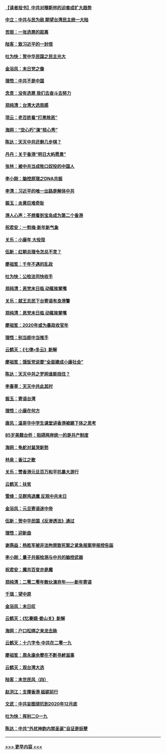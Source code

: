 #### [【读者投书】中共对穆斯林的迫害成扩大趋势](../pages/nsc993/n11791371.md?t=01141933) 
#### [中立：中共与民为敌 期望台湾民主统一大陆](../pages/nsc993/n11790392.md?t=01141933) 
#### [苦胆：一张选票的距离](../pages/nsc993/n11788914.md?t=01141933) 
#### [陆客：致习近平的一封信](../pages/nsc993/n11788867.md?t=01141933) 
#### [吐为快：贺中华民国之民主光大](../pages/nsc993/n11788618.md?t=01141933) 
#### [金浴凤：末日党之像](../pages/nsc993/n11787475.md?t=01141933) 
#### [理悟：中共不是中国](../pages/nsc993/n11787463.md?t=01141933) 
#### [念贲：没有选票  我们去奋斗去努力](../pages/nsc993/n11787398.md?t=01141933) 
#### [郑纯清：台湾大选观感](../pages/nsc993/n11786210.md?t=01141933) 
#### [项云：老百姓看“打黑除恶”](../pages/nsc993/n11785398.md?t=01141933) 
#### [海网：“空心朽”演“核心秀”](../pages/nsc993/n11783874.md?t=01141933) 
#### [陈达：天灭中共还剩几步棋？](../pages/nsc993/n11783719.md?t=01141933) 
#### [丹丹：关于香港“明日大屿愿景”](../pages/nsc993/n11783273.md?t=01141933) 
#### [张林：被中共当成牲口奴役的中国人](../pages/nsc993/n11782397.md?t=01141933) 
#### [李小刚：脑控原理之DNA共振](../pages/nsc993/n11780962.md?t=01141933) 
#### [李清：习近平的唯一出路是解体中共](../pages/nsc993/n11780866.md?t=01141933) 
#### [振玉：炎黄巨难奇耻](../pages/nsc993/n11779632.md?t=01141933) 
#### [港人心声：不想看到宝岛成为第二个香港](../pages/nsc993/n11778817.md?t=01141933) 
#### [祝君安：一剪梅‧新年新气象](../pages/nsc993/n11776340.md?t=01141933) 
#### [关乐：小康年 大役现](../pages/nsc993/n11774213.md?t=01141933) 
#### [伍新：红朝总理令怎总不灵？](../pages/nsc993/n11770813.md?t=01141933) 
#### [廖祖笙：千年不遇的乱政](../pages/nsc993/n11770373.md?t=01141933) 
#### [吐为快：公检法司快收手](../pages/nsc993/n11770359.md?t=01141933) 
#### [郑纯清：恶党末日临 动辄挨掌嘴](../pages/nsc993/n11769912.md?t=01141933) 
#### [关乐：就王志民下台寄语有良港警](../pages/nsc993/n11769903.md?t=01141933) 
#### [郑纯清：恶党末日临 动辄挨掌嘴](../pages/nsc993/n11769356.md?t=01141933) 
#### [廖祖笙：2020年或为暴政收官年](../pages/nsc993/n11768216.md?t=01141933) 
#### [理悟：别当郎中当推手](../pages/nsc993/n11768243.md?t=01141933) 
#### [云鹤天：《七律▪冬云》新解](../pages/nsc993/n11768204.md?t=01141933) 
#### [廖祖笙：饿饭党说要“全面建成小康社会”](../pages/nsc993/n11767482.md?t=01141933) 
#### [陈达：天灭中共之罗网谁能挡住？](../pages/nsc993/n11767465.md?t=01141933) 
#### [李春草：天灭中共此其时](../pages/nsc993/n11767452.md?t=01141933) 
#### [振玉：寄语台湾](../pages/nsc993/n11767432.md?t=01141933) 
#### [理悟：小康在何方](../pages/nsc993/n11767394.md?t=01141933) 
#### [唐风：温哥华中学生课堂讲香港被踢下体之思考](../pages/nsc993/n11766848.md?t=01141933) 
#### [85岁美籍台侨：阻碍两岸统一的是共产制度](../pages/nsc993/n11765043.md?t=01141933) 
#### [海网：龟蛇对鼠哭新愁](../pages/nsc993/n11764895.md?t=01141933) 
#### [林泉：香江之歌](../pages/nsc993/n11764415.md?t=01141933) 
#### [关乐：赞香港元旦百万和平抗暴大游行](../pages/nsc993/n11764382.md?t=01141933) 
#### [云鹤天：扶贫](../pages/nsc993/n11764245.md?t=01141933) 
#### [雪绮：见群鸡退鹰  反观中共末日](../pages/nsc993/n11762112.md?t=01141933) 
#### [金浴凤：元旦寄语迷中帝](../pages/nsc993/n11761788.md?t=01141933) 
#### [伍新：贺中华民国《反渗透法》通过](../pages/nsc993/n11761994.md?t=01141933) 
#### [理悟：迎新曲](../pages/nsc993/n11761152.md?t=01141933) 
#### [谢燕益：杨胜军被非法拘禁致死案之紧急报案举报控告函](../pages/nsc993/n11756134.md?t=01141933) 
#### [李小刚：量子共振检测与中共的脑控武器](../pages/nsc993/n11754518.md?t=01141933) 
#### [祝君安：魔共百变亦是魔](../pages/nsc993/n11754469.md?t=01141933) 
#### [郑纯清：二零二零年散伙演弃年——新年寄语](../pages/nsc993/n11754195.md?t=01141933) 
#### [千瑞：望中原](../pages/nsc993/n11754159.md?t=01141933) 
#### [金浴凤：末日叹](../pages/nsc993/n11752359.md?t=01141933) 
#### [云鹤天：《忆秦娥‧娄山关》新解](../pages/nsc993/n11752348.md?t=01141933) 
#### [海网：户口松绑之来龙去脉](../pages/nsc993/n11752328.md?t=01141933) 
#### [云鹤天：十六字令‧中共在二零一九](../pages/nsc993/n11752305.md?t=01141933) 
#### [廖祖笙：周永康余孽在不断寻衅滋事](../pages/nsc993/n11751013.md?t=01141933) 
#### [云鹤天：观台湾大选](../pages/nsc993/n11751007.md?t=01141933) 
#### [陆客：末世民风（四）](../pages/nsc993/n11749203.md?t=01141933) 
#### [赵洪江：支撑香港 砥砺前行](../pages/nsc993/n11748482.md?t=01141933) 
#### [文武：中共妄图顽抗到2020年12月底](../pages/nsc993/n11748446.md?t=01141933) 
#### [吐为快：挥别二O一九](../pages/nsc993/n11748411.md?t=01141933) 
#### [陈达：中共“外扰神韵内禁圣诞”自证是妖孽](../pages/nsc993/n11748226.md?t=01141933) 

----
#### [ >>> 更早内容 <<< ](../indexes/nsc993-earlier.md)
